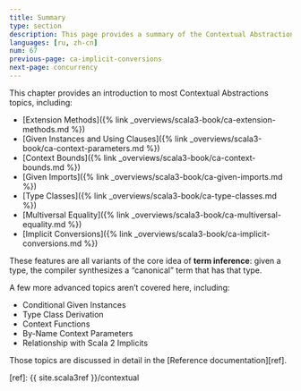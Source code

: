 ```yaml
---
title: Summary
type: section
description: This page provides a summary of the Contextual Abstractions lessons.
languages: [ru, zh-cn]
num: 67
previous-page: ca-implicit-conversions
next-page: concurrency
---
```


This chapter provides an introduction to most Contextual Abstractions topics, including:

- [Extension Methods]({% link _overviews/scala3-book/ca-extension-methods.md %})
- [Given Instances and Using Clauses]({% link _overviews/scala3-book/ca-context-parameters.md %})
- [Context Bounds]({% link _overviews/scala3-book/ca-context-bounds.md %})
- [Given Imports]({% link _overviews/scala3-book/ca-given-imports.md %})
- [Type Classes]({% link _overviews/scala3-book/ca-type-classes.md %})
- [Multiversal Equality]({% link _overviews/scala3-book/ca-multiversal-equality.md %})
- [Implicit Conversions]({% link _overviews/scala3-book/ca-implicit-conversions.md %})

These features are all variants of the core idea of **term inference**: given a type, the compiler synthesizes a “canonical” term that has that type.

A few more advanced topics aren’t covered here, including:

- Conditional Given Instances
- Type Class Derivation
- Context Functions
- By-Name Context Parameters
- Relationship with Scala 2 Implicits

Those topics are discussed in detail in the [Reference documentation][ref].


[ref]: {{ site.scala3ref }}/contextual

